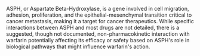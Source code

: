ASPH, or Aspartate Beta-Hydroxylase, is a gene involved in cell migration, adhesion, proliferation, and the epithelial-mesenchymal transition critical to cancer metastasis, making it a target for cancer therapeutics. While specific interactions between ASPH and most drugs are not detailed, there is a suggested, though not documented, non-pharmacokinetic interaction with warfarin potentially affecting its efficacy or safety based on ASPH's role in biological pathways that might influence warfarin's action.